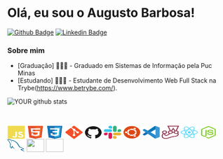 # Olá, eu sou o Augusto Barbosa!

[![Github Badge](https://img.shields.io/badge/-Github-000?style=flat-square&logo=Github&logoColor=white&link=https://github.com/augustoomb)](https://github.com/augustoomb)
[![Linkedin Badge](https://img.shields.io/badge/-LinkedIn-blue?style=flat-square&logo=Linkedin&logoColor=white&link=https://www.linkedin.com/in/augusto-barbosa-88b65720a/)](https://www.linkedin.com/in/augusto-barbosa-88b65720a)

### Sobre mim

- [Graduação] 👨🏼‍🏫 - Graduado em Sistemas de Informação pela Puc Minas
- [Estudando] 👨🏼‍🏫 - Estudante de Desenvolvimento Web Full Stack na Trybe(https://www.betrybe.com/).

![YOUR github stats](https://github-readme-stats.vercel.app/api?username=augustoomb)

##

<div style="display: inline_block"><br>
  <img align="center" height="30" width="40" src="https://raw.githubusercontent.com/devicons/devicon/master/icons/javascript/javascript-plain.svg">
  <img align="center" height="30" width="40" src="https://raw.githubusercontent.com/devicons/devicon/master/icons/html5/html5-original.svg">
  <img align="center" height="30" width="40" src="https://raw.githubusercontent.com/devicons/devicon/master/icons/css3/css3-original.svg">
  <img align="center" height="30" width="40" src="https://raw.githubusercontent.com/devicons/devicon/master/icons/git/git-original.svg">
  <img align="center" height="30" width="40" src="https://raw.githubusercontent.com/devicons/devicon/master/icons/github/github-original.svg">
  <img align="center" height="30" width="40" src="https://raw.githubusercontent.com/devicons/devicon/master/icons/slack/slack-original.svg">
  <img align="center" height="30" width="40" src="https://raw.githubusercontent.com/devicons/devicon/master/icons/ubuntu/ubuntu-plain.svg">
  <img align="center" height="30" width="40" src="https://raw.githubusercontent.com/devicons/devicon/master/icons/vscode/vscode-original.svg">
  <img align="center" height="30" width="40" src="https://raw.githubusercontent.com/devicons/devicon/master/icons/jest/jest-plain.svg">
  <img align="center" height="30" width="40" src="https://raw.githubusercontent.com/devicons/devicon/master/icons/react/react-original.svg">
  <img align="center" height="30" width="40" src="https://raw.githubusercontent.com/devicons/devicon/master/icons/nodejs/nodejs-original.svg">
  <img align="center" height="30" width="40" src="https://raw.githubusercontent.com/devicons/devicon/master/icons/mysql/mysql-original.svg">
  <img align="center" height="30" width="40" 
src="https://raw.githubusercontent.com/devicons/devicon/icons/docker/docker-original.svg">
  <img align="center" height="30" width="40" 
  
</div>
